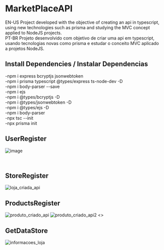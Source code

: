 # MarketPlaceAPI
EN-US Project developed with the objective of creating an api in typescript, using new technologies such as prisma and studying the MVC concept applied to NodeJS projects.<br>
PT-BR    Projeto desenvolvido com objetivo de criar uma api em typescript, usando tecnologias novas como prisma e estudar o conceito MVC aplicado a projetos NodeJS.


## Install Dependencies / Instalar Dependencias 
-npm i express bcryptjs jsonwebtoken<br>
-npm i prisma typescript @types/express ts-node-dev  -D <br>
-npm i body-parser --save <br>
-npm i ejs <br>
-npm i @types/bcryptjs -D <br>
-npm i @types/jsonwebtoken -D <br>
-npm i @types/ejs -D <br>
-npm i body-parser <br>
-npx tsc --init <br>
-npx prisma init


## UserRegister
![image](https://github.com/yanrodrigues205/MarketPlaceAPI/assets/92941649/35c0a2dc-f4da-4a11-8bf2-d1f57a7f0732)

<br>

## StoreRegister
![loja_criada_api](https://github.com/yanrodrigues205/MarketPlaceAPI/assets/92941649/7dcd1562-2886-451f-8702-ab5fd734bd01)
<br>

## ProductsRegister
![produto_criado_api](https://github.com/yanrodrigues205/MarketPlaceAPI/assets/92941649/3583edbf-4f3e-4743-967f-361173b4d044)
![produto_criado_api2](https://github.com/yanrodrigues205/MarketPlaceAPI/assets/92941649/8710b04b-d0cd-4e86-acb5-4d1ed5c98409)
<>

## GetDataStore
![informacoes_loja](https://github.com/yanrodrigues205/MarketPlaceAPI/assets/92941649/9e732a00-b610-43d4-ab30-acadd23d01c9)

